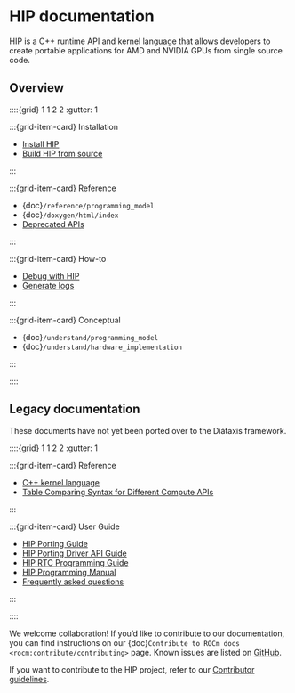 # HIP documentation

HIP is a C++ runtime API and kernel language that allows developers to create
portable applications for AMD and NVIDIA GPUs from single source code.

## Overview

::::{grid} 1 1 2 2
:gutter: 1

:::{grid-item-card} Installation

* [Install HIP](./install/install)
* [Build HIP from source](./install/build)

:::

:::{grid-item-card} Reference

* {doc}`/reference/programming_model`
* {doc}`/doxygen/html/index`
* [Deprecated APIs](./reference/deprecated_api_list)

:::

:::{grid-item-card} How-to

* [Debug with HIP](./how-to/debugging)
* [Generate logs](./how-to/logging)

:::

:::{grid-item-card} Conceptual

* {doc}`/understand/programming_model`
* {doc}`/understand/hardware_implementation`

:::

::::

## Legacy documentation

These documents have not yet been ported over to the Diátaxis framework.

::::{grid} 1 1 2 2
:gutter: 1

:::{grid-item-card} Reference

* [C++ kernel language](./old/reference/kernel_language)
* [Table Comparing Syntax for Different Compute APIs](./old/reference/terms)

:::

:::{grid-item-card} User Guide

* [HIP Porting Guide](./old/user_guide/hip_porting_guide)
* [HIP Porting Driver API Guide](./old/user_guide/hip_porting_driver_api)
* [HIP RTC Programming Guide](./old/user_guide/hip_rtc.md)
* [HIP Programming Manual](./old/user_guide/programming_manual.md)
* [Frequently asked questions](./old/user_guide/faq.md)

:::

::::

We welcome collaboration! If you’d like to contribute to our documentation, you can find instructions
on our {doc}`Contribute to ROCm docs <rocm:contribute/contributing>` page. Known issues are listed on
[GitHub](https://github.com/ROCm/HIP/issues).

If you want to contribute to the HIP project, refer to our [Contributor guidelines](https://github.com/ROCm/HIP/CONTRIBUTING.md).
